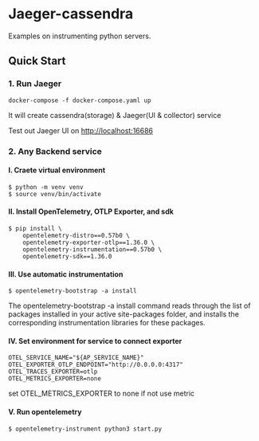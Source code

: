 # Jaeger-cassendra
Examples on instrumenting python servers.  


## Quick Start


### 1. Run Jaeger

    docker-compose -f docker-compose.yaml up

It will create cassendra(storage) & Jaeger(UI & collector) service 

Test out Jaeger UI on [http://localhost:16686](http://localhost:16686)

### 2. Any Backend service

#### I. Craete virtual environment

    $ python -m venv venv
    $ source venv/bin/activate


#### II. Install OpenTelemetry, OTLP Exporter, and sdk


    
    $ pip install \
        opentelemetry-distro==0.57b0 \
        opentelemetry-exporter-otlp==1.36.0 \
        opentelemetry-instrumentation==0.57b0 \
        opentelemetry-sdk==1.36.0

#### III. Use automatic instrumentation

    $ opentelemetry-bootstrap -a install

The opentelemetry-bootstrap -a install command reads through the list of packages installed in your active site-packages folder, and installs the corresponding instrumentation libraries for these packages.

#### IV. Set environment for service to connect exporter 

    OTEL_SERVICE_NAME="${AP_SERVICE_NAME}"
    OTEL_EXPORTER_OTLP_ENDPOINT="http://0.0.0.0:4317"
    OTEL_TRACES_EXPORTER=otlp
    OTEL_METRICS_EXPORTER=none

set OTEL_METRICS_EXPORTER to none if not use metric

#### V. Run opentelemetry

    $ opentelemetry-instrument python3 start.py